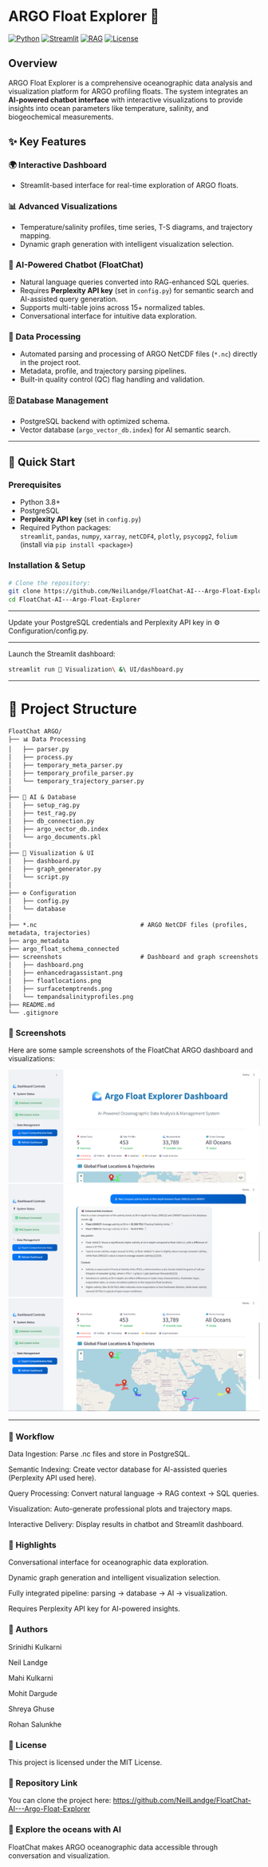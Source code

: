 # ARGO Float Explorer 🌊

[![Python](https://img.shields.io/badge/Python-3.8%252B-blue)](https://www.python.org/)
[![Streamlit](https://img.shields.io/badge/Streamlit-1.28%252B-red)](https://streamlit.io/)
[![RAG](https://img.shields.io/badge/RAG-AI--powered-orange)](#)
[![License](https://img.shields.io/badge/License-MIT-green)](LICENSE)

## Overview
ARGO Float Explorer is a comprehensive oceanographic data analysis and visualization platform for ARGO profiling floats. The system integrates an **AI-powered chatbot interface** with interactive visualizations to provide insights into ocean parameters like temperature, salinity, and biogeochemical measurements.

## ✨ Key Features

### 🌍 Interactive Dashboard
- Streamlit-based interface for real-time exploration of ARGO floats.

### 📊 Advanced Visualizations
- Temperature/salinity profiles, time series, T-S diagrams, and trajectory mapping.
- Dynamic graph generation with intelligent visualization selection.

### 🤖 AI-Powered Chatbot (FloatChat)
- Natural language queries converted into RAG-enhanced SQL queries.
- Requires **Perplexity API key** (set in `config.py`) for semantic search and AI-assisted query generation.
- Supports multi-table joins across 15+ normalized tables.
- Conversational interface for intuitive data exploration.

### 🔧 Data Processing
- Automated parsing and processing of ARGO NetCDF files (`*.nc`) directly in the project root.
- Metadata, profile, and trajectory parsing pipelines.
- Built-in quality control (QC) flag handling and validation.

### 🗄️ Database Management
- PostgreSQL backend with optimized schema.
- Vector database (`argo_vector_db.index`) for AI semantic search.

---

## 🚀 Quick Start

### Prerequisites
- Python 3.8+
- PostgreSQL
- **Perplexity API key** (set in `config.py`)
- Required Python packages:  
`streamlit`, `pandas`, `numpy`, `xarray`, `netCDF4`, `plotly`, `psycopg2`, `folium`  
(install via `pip install <package>`)

### Installation & Setup
```bash
# Clone the repository:
git clone https://github.com/NeilLandge/FloatChat-AI---Argo-Float-Explorer.git
cd FloatChat-AI---Argo-Float-Explorer
```

---

Update your PostgreSQL credentials and Perplexity API key in ⚙️ Configuration/config.py.

---

Launch the Streamlit dashboard:
```bash
streamlit run 🎨 Visualization\ &\ UI/dashboard.py
```

---

# 📁 Project Structure

```
FloatChat ARGO/
├── 📊 Data Processing
│   ├── parser.py
│   ├── process.py
│   ├── temporary_meta_parser.py
│   ├── temporary_profile_parser.py
│   └── temporary_trajectory_parser.py
│
├── 🤖 AI & Database
│   ├── setup_rag.py
│   ├── test_rag.py
│   ├── db_connection.py
│   ├── argo_vector_db.index
│   └── argo_documents.pkl
│
├── 🎨 Visualization & UI
│   ├── dashboard.py
│   ├── graph_generator.py
│   └── script.py
│
├── ⚙️ Configuration
│   ├── config.py
│   └── database
│
├── *.nc                             # ARGO NetCDF files (profiles, metadata, trajectories)
├── argo_metadata
├── argo_float_schema_connected
├── screenshots                      # Dashboard and graph screenshots
│   ├── dashboard.png
│   ├── enhancedragassistant.png
│   ├── floatlocations.png
│   ├── surfacetemptrends.png
│   └── tempandsalinityprofiles.png
├── README.md
└── .gitignore
```

### 📸 Screenshots

Here are some sample screenshots of the FloatChat ARGO dashboard and visualizations:

![Dashboard](https://raw.githubusercontent.com/NeilLandge/FloatChat-AI---Argo-Float-Explorer/main/screenshots/dashboard.png)
![RAG Assistant](https://raw.githubusercontent.com/NeilLandge/FloatChat-AI---Argo-Float-Explorer/main/screenshots/enhancedragassistant.png)
![Float Locations](https://raw.githubusercontent.com/NeilLandge/FloatChat-AI---Argo-Float-Explorer/main/screenshots/floatlocations.png)

---

### 🔧 Workflow

Data Ingestion: Parse .nc files and store in PostgreSQL.

Semantic Indexing: Create vector database for AI-assisted queries (Perplexity API used here).

Query Processing: Convert natural language → RAG context → SQL queries.

Visualization: Auto-generate professional plots and trajectory maps.

Interactive Delivery: Display results in chatbot and Streamlit dashboard.

### 🎯 Highlights

Conversational interface for oceanographic data exploration.

Dynamic graph generation and intelligent visualization selection.

Fully integrated pipeline: parsing → database → AI → visualization.

Requires Perplexity API key for AI-powered insights.

### 🤝 Authors

Srinidhi Kulkarni

Neil Landge

Mahi Kulkarni

Mohit Dargude

Shreya Ghuse

Rohan Salunkhe

### 📄 License

This project is licensed under the MIT License.

### 🌊 Repository Link

You can clone the project here:
https://github.com/NeilLandge/FloatChat-AI---Argo-Float-Explorer

### 🌊 Explore the oceans with AI

FloatChat makes ARGO oceanographic data accessible through conversation and visualization.
